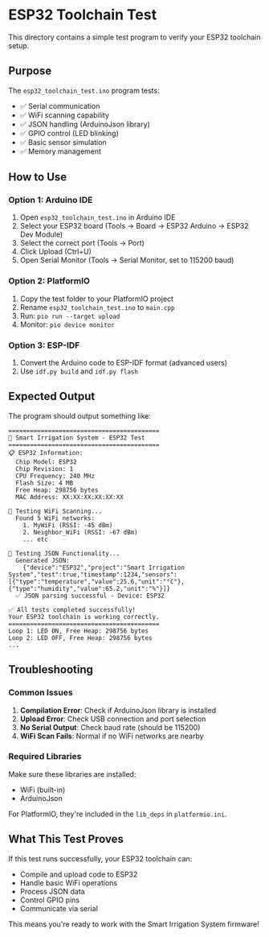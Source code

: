 # ESP32 Toolchain Test

This directory contains a simple test program to verify your ESP32 toolchain setup.

## Purpose

The `esp32_toolchain_test.ino` program tests:
- ✅ Serial communication
- ✅ WiFi scanning capability
- ✅ JSON handling (ArduinoJson library)
- ✅ GPIO control (LED blinking)
- ✅ Basic sensor simulation
- ✅ Memory management

## How to Use

### Option 1: Arduino IDE
1. Open `esp32_toolchain_test.ino` in Arduino IDE
2. Select your ESP32 board (Tools → Board → ESP32 Arduino → ESP32 Dev Module)
3. Select the correct port (Tools → Port)
4. Click Upload (Ctrl+U)
5. Open Serial Monitor (Tools → Serial Monitor, set to 115200 baud)

### Option 2: PlatformIO
1. Copy the test folder to your PlatformIO project
2. Rename `esp32_toolchain_test.ino` to `main.cpp`
3. Run: `pio run --target upload`
4. Monitor: `pio device monitor`

### Option 3: ESP-IDF
1. Convert the Arduino code to ESP-IDF format (advanced users)
2. Use `idf.py build` and `idf.py flash`

## Expected Output

The program should output something like:
```
==========================================
🌱 Smart Irrigation System - ESP32 Test
==========================================
📋 ESP32 Information:
  Chip Model: ESP32
  Chip Revision: 1
  CPU Frequency: 240 MHz
  Flash Size: 4 MB
  Free Heap: 298756 bytes
  MAC Address: XX:XX:XX:XX:XX:XX

📡 Testing WiFi Scanning...
  Found 5 WiFi networks:
    1. MyWiFi (RSSI: -45 dBm)
    2. Neighbor_WiFi (RSSI: -67 dBm)
    ... etc

📄 Testing JSON Functionality...
  Generated JSON:
    {"device":"ESP32","project":"Smart Irrigation System","test":true,"timestamp":1234,"sensors":[{"type":"temperature","value":25.6,"unit":"°C"},{"type":"humidity","value":65.2,"unit":"%"}]}
  ✅ JSON parsing successful - Device: ESP32

✅ All tests completed successfully!
Your ESP32 toolchain is working correctly.
==========================================
Loop 1: LED ON, Free Heap: 298756 bytes
Loop 2: LED OFF, Free Heap: 298756 bytes
...
```

## Troubleshooting

### Common Issues

1. **Compilation Error**: Check if ArduinoJson library is installed
2. **Upload Error**: Check USB connection and port selection
3. **No Serial Output**: Check baud rate (should be 115200)
4. **WiFi Scan Fails**: Normal if no WiFi networks are nearby

### Required Libraries

Make sure these libraries are installed:
- WiFi (built-in)
- ArduinoJson

For PlatformIO, they're included in the `lib_deps` in `platformio.ini`.

## What This Test Proves

If this test runs successfully, your ESP32 toolchain can:
- Compile and upload code to ESP32
- Handle basic WiFi operations
- Process JSON data
- Control GPIO pins
- Communicate via serial

This means you're ready to work with the Smart Irrigation System firmware!
